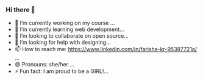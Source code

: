 ### Hi there 👋

- 🔭 I’m currently working on my course ...
- 🌱 I’m currently learning web development...
- 👯 I’m looking to collaborate on open source...
- 🤔 I’m looking for help with designing...
- 📫 How to reach me: https://www.linkedin.com/in/farisha-kr-95387721a/ ...
- 😄 Pronouns: she/her ...
- ⚡ Fun fact: I am proud to be a GIRL!...
